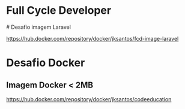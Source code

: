 <h1> Full Cycle Developer</h1>
# Desafio imagem Laravel

https://hub.docker.com/repository/docker/jksantos/fcd-image-laravel


# Desafio Docker 

## Imagem Docker < 2MB
https://hub.docker.com/repository/docker/jksantos/codeeducation
